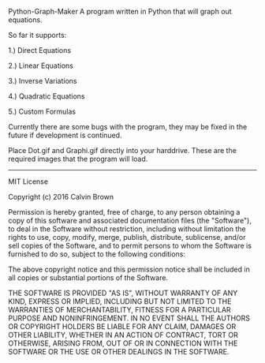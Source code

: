 Python-Graph-Maker
A program written in Python that will graph out equations.


So far it supports:

1.)   Direct Equations

2.)   Linear Equations

3.)   Inverse Variations

4.)   Quadratic Equations

5.)   Custom Formulas


Currently there are some bugs with the program, they may be fixed in the future if development is continued.


Place Dot.gif and Graphi.gif directly into your harddrive. These are the required images that the program will load.


----------------------------------------------------------------------------------------------------------------------


MIT License

Copyright (c) 2016 Calvin Brown

Permission is hereby granted, free of charge, to any person obtaining a copy
of this software and associated documentation files (the "Software"), to deal
in the Software without restriction, including without limitation the rights
to use, copy, modify, merge, publish, distribute, sublicense, and/or sell
copies of the Software, and to permit persons to whom the Software is
furnished to do so, subject to the following conditions:

The above copyright notice and this permission notice shall be included in all
copies or substantial portions of the Software.

THE SOFTWARE IS PROVIDED "AS IS", WITHOUT WARRANTY OF ANY KIND, EXPRESS OR
IMPLIED, INCLUDING BUT NOT LIMITED TO THE WARRANTIES OF MERCHANTABILITY,
FITNESS FOR A PARTICULAR PURPOSE AND NONINFRINGEMENT. IN NO EVENT SHALL THE
AUTHORS OR COPYRIGHT HOLDERS BE LIABLE FOR ANY CLAIM, DAMAGES OR OTHER
LIABILITY, WHETHER IN AN ACTION OF CONTRACT, TORT OR OTHERWISE, ARISING FROM,
OUT OF OR IN CONNECTION WITH THE SOFTWARE OR THE USE OR OTHER DEALINGS IN THE
SOFTWARE.
